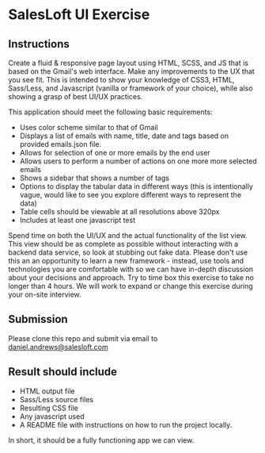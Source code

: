 # SalesLoft UI Exercise

## Instructions

Create a fluid & responsive page layout using HTML, SCSS, and JS that is based on the Gmail's web interface. Make any improvements to the UX that you see fit. This is intended to show your knowledge of CSS3, HTML, Sass/Less, and Javascript (vanilla or framework of your choice), while also showing a grasp of best UI/UX practices.

This application should meet the following basic requirements:

  * Uses color scheme similar to that of Gmail
  * Displays a list of emails with name, title, date and tags based on provided emails.json file.
  * Allows for selection of one or more emails by the end user
  * Allows users to perform a number of actions on one more more selected emails
  * Shows a sidebar that shows a number of tags
  * Options to display the tabular data in different ways (this is intentionally vague, would like to see you explore different ways to represent the data)
  * Table cells should be viewable at all resolutions above 320px
  * Includes at least one javascript test

Spend time on both the UI/UX and the actual functionality of the list view. This view should be as complete as possible without interacting with a backend data service, so look at stubbing out fake data. Please don't use this an an opportunity to learn a new framework - instead, use tools and technologies you are comfortable with so we can have in-depth discussion about your decisions and approach. Try to time box this exercise to take no longer than 4 hours. We will work to expand or change this exercise during your on-site interview.

## Submission

Please clone this repo and submit via email to daniel.andrews@salesloft.com

## Result should include

  * HTML output file
  * Sass/Less source files
  * Resulting CSS file
  * Any javascript used
  * A README file with instructions on how to run the project locally.

In short, it should be a fully functioning app we can view.
